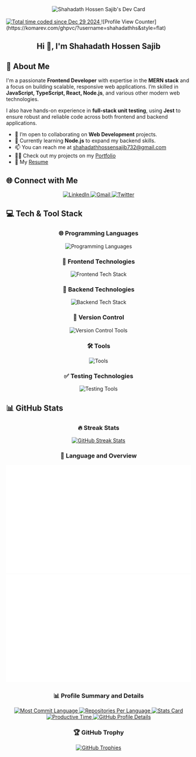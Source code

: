 <div align="center"> 
  <img src="https://api.daily.dev/devcards/v2/6ZhjUdRchhuOpkZR8LgkG.png?type=wide&r=miv" width="652" alt="Shahadath Hossen Sajib's Dev Card" />
</div>

<br/>

<a href="https://wakatime.com/@633a1425-6f0e-49cf-8b4c-b2ed1ff8e455">
  <img src="https://wakatime.com/badge/user/633a1425-6f0e-49cf-8b4c-b2ed1ff8e455.svg" alt="Total time coded since Dec 29 2024" />
</a>
![Profile View Counter](https://komarev.com/ghpvc/?username=shahadathhs&style=flat)

<h2 align="center">Hi 👋, I'm Shahadath Hossen Sajib</h2>

<h2>💫 About Me</h2> 
<p>I'm a passionate <strong>Frontend Developer</strong> with expertise in the <strong>MERN stack</strong> and a focus on building scalable, responsive web applications. I’m skilled in <strong>JavaScript, TypeScript, React, Node.js</strong>, and various other modern web technologies.</p>  

<p>I also have hands-on experience in <strong>full-stack unit testing</strong>, using <strong>Jest</strong> to ensure robust and reliable code across both frontend and backend applications.</p>  

<ul>  
  <li>👯 I’m open to collaborating on <strong>Web Development</strong> projects.</li>  
  <li>🌱 Currently learning <strong>Node.js</strong> to expand my backend skills.</li>  
  <li>📫 You can reach me at <a href="mailto:shahadathhossensajib732@gmail.com">shahadathhossensajib732@gmail.com</a></li>  
  <li>👨‍💻 Check out my projects on my <a href="https://shahadathhs.vercel.app">Portfolio</a></li>  
  <li>📄 My <a href="https://docs.google.com/document/d/1F4lDxGKNkrY5k2UB7CEjSSNqoK06COyGfz5KDlSH0kY/edit?usp=sharing">Resume</a></li>  
</ul>


<h2>🌐 Connect with Me</h2>

<p align="center">
  <a href="https://linkedin.com/in/shahadathhs" target="_blank">
    <img src="https://skillicons.dev/icons?i=linkedin&theme=dark" alt="LinkedIn" />
  </a>
  <a href="mailto:shahadathhossensajib732@gmail.com" target="_blank">
    <img src="https://skillicons.dev/icons?i=gmail&theme=dark" alt="Gmail" />
  </a>
  <a href="https://twitter.com/shahadathhs" target="_blank">
    <img src="https://skillicons.dev/icons?i=twitter&theme=dark" alt="Twitter" />
  </a>
</p>


<h2>💻 Tech & Tool Stack</h2>

<!-- Section 1: Languages -->
<div align="center">
  <h3>🌐 Programming Languages</h3>
  <p>
    <img src="https://skillicons.dev/icons?i=js,ts&theme=dark" alt="Programming Languages" />
  </p>
</div>

<!-- Section 2: Frontend Technologies -->
<div align="center">
  <h3>🎨 Frontend Technologies</h3>
  <p>
    <img src="https://skillicons.dev/icons?i=html,tailwind,react,remix,nextjs&theme=dark" alt="Frontend Tech Stack" />
  </p>
</div>

<!-- Section 3: Backend Technologies -->
<div align="center">
  <h3>🔧 Backend Technologies</h3>
  <p>
    <img src="https://skillicons.dev/icons?i=nodejs,express,mongodb&theme=dark" alt="Backend Tech Stack" />
  </p>
</div>

<!-- Section 4: Version Control -->
<div align="center">
  <h3>🔄 Version Control</h3>
  <p>
    <img src="https://skillicons.dev/icons?i=git,github&theme=dark" alt="Version Control Tools" />
  </p>
</div>

<!-- Section 5: Tools -->
<div align="center">
  <h3>🛠️ Tools</h3>
  <p>
    <img src="https://skillicons.dev/icons?i=vscode,webstorm,postman,vercel,notion&theme=dark" alt="Tools" />
  </p>
</div>

<!-- Section 6: Testing Technologies -->
<div align="center">
  <h3>✅ Testing Technologies</h3>
  <p>
    <img src="https://skillicons.dev/icons?i=jest,vitest,cypress&theme=dark" alt="Testing Tools" />
  </p>
</div>



<h2>📊 GitHub Stats</h2>

<!-- Section 1: Streak Stats -->
<div align="center">
  <h3>🔥 Streak Stats</h3>
  <a href="https://github.com/shahadathhs">
    <img src="https://github-readme-streak-stats.herokuapp.com?user=shahadathhs&theme=dark" alt="GitHub Streak Stats" />
  </a>
</div>

<!-- Section 2: Language and Overview Stats -->
<div align="center">
  <h3>📜 Language and Overview</h3>
  <a align="center" href="https://github.com/shahadathhs/github-stats">
    <img src="https://github.com/shahadathhs/github-stats/blob/master/generated/overview.svg#gh-dark-mode-only" alt="GitHub Overview Stats" />
    <img src="https://github.com/shahadathhs/github-stats/blob/master/generated/languages.svg#gh-dark-mode-only" alt="GitHub Languages Stats" />
  </a>
</div>

<!-- Section 3: Profile Summary and Details -->
<div align="center">
  <h3>📊 Profile Summary and Details</h3>
  <a href="https://github.com/shahadathhs">
    <img src="http://github-profile-summary-cards.vercel.app/api/cards/most-commit-language?username=shahadathhs&theme=dark" alt="Most Commit Language" />
    <img src="http://github-profile-summary-cards.vercel.app/api/cards/repos-per-language?username=shahadathhs&theme=dark" alt="Repositories Per Language" /> 
    <img src="http://github-profile-summary-cards.vercel.app/api/cards/stats?username=shahadathhs&theme=dark" alt="Stats Card" />
    <img src="http://github-profile-summary-cards.vercel.app/api/cards/productive-time?username=shahadathhs&theme=dark&utcOffset=8" alt="Productive Time" />
    <img src="https://github-profile-summary-cards.vercel.app/api/cards/profile-details?username=shahadathhs&theme=dark" alt="GitHub Profile Details" />
  </a>
</div>

<!-- Section 4: Github Trophy -->
<div align="center">
  <h3>🏆 GitHub Trophy</h3>
  <a href="https://github.com/ryo-ma/github-profile-trophy">
    <img src="https://github-profile-trophy.vercel.app/?username=shahadathhs" alt="GitHub Trophies" />
  </a>
</div>
